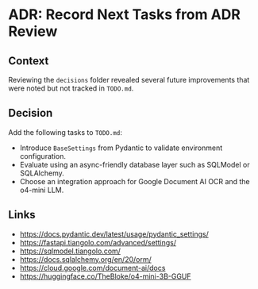 # ADR: Record Next Tasks from ADR Review

## Context
Reviewing the `decisions` folder revealed several future improvements that were noted but not tracked in `TODO.md`.

## Decision
Add the following tasks to `TODO.md`:

- Introduce `BaseSettings` from Pydantic to validate environment configuration.
- Evaluate using an async-friendly database layer such as SQLModel or SQLAlchemy.
- Choose an integration approach for Google Document AI OCR and the o4-mini LLM.

## Links
- https://docs.pydantic.dev/latest/usage/pydantic_settings/
- https://fastapi.tiangolo.com/advanced/settings/
- https://sqlmodel.tiangolo.com/
- https://docs.sqlalchemy.org/en/20/orm/
- https://cloud.google.com/document-ai/docs
- https://huggingface.co/TheBloke/o4-mini-3B-GGUF
